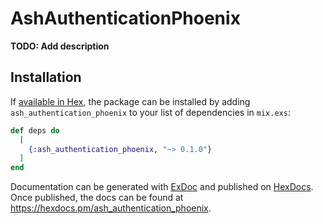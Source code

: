 # AshAuthenticationPhoenix

**TODO: Add description**

## Installation

If [available in Hex](https://hex.pm/docs/publish), the package can be installed
by adding `ash_authentication_phoenix` to your list of dependencies in `mix.exs`:

```elixir
def deps do
  [
    {:ash_authentication_phoenix, "~> 0.1.0"}
  ]
end
```

Documentation can be generated with [ExDoc](https://github.com/elixir-lang/ex_doc)
and published on [HexDocs](https://hexdocs.pm). Once published, the docs can
be found at <https://hexdocs.pm/ash_authentication_phoenix>.

